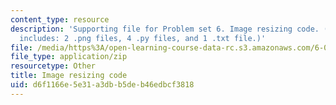 ```yaml
---
content_type: resource
description: 'Supporting file for Problem set 6. Image resizing code. (This zip file
  includes: 2 .png files, 4 .py files, and 1 .txt file.)'
file: /media/https%3A/open-learning-course-data-rc.s3.amazonaws.com/6-006-introduction-to-algorithms-spring-2008/d6f1166e5e31a3dbb5deb46edbcf3818_ps6_image.zip
file_type: application/zip
resourcetype: Other
title: Image resizing code
uid: d6f1166e-5e31-a3db-b5de-b46edbcf3818
---
```


